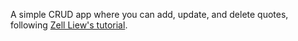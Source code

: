 A simple CRUD app where you can add, update, and delete quotes, following [Zell Liew's tutorial](https://zellwk.com/blog/crud-express-mongodb/).
